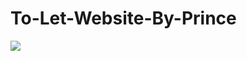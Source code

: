# To-Let-Website-By-Prince

![]([docs/docfx/images/MixtureOpen.gif](https://filetransfer.io/data-package/juzdcH1A#link))
